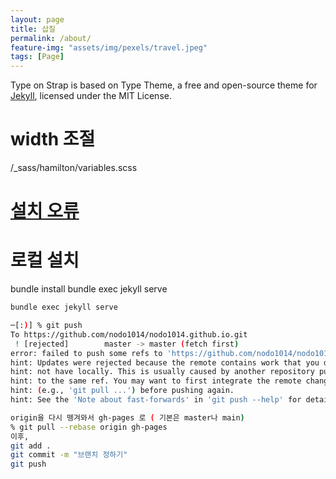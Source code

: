 ```yaml
---
layout: page
title: 삽질
permalink: /about/
feature-img: "assets/img/pexels/travel.jpeg"
tags: [Page]
---
```


Type on Strap is based on Type Theme, a free and open-source theme for [Jekyll](http://jekyllrb.com/), licensed under the MIT License.

# width 조절
/_sass/hamilton/variables.scss

# [설치 오류](https://synoti21.github.io/blog%20dev/There-are-no-gemspecs-at-~~-%ED%95%B4%EA%B2%B0-%EB%B0%A9%EB%B2%95-(%EA%B9%83%ED%97%99-%ED%8E%98%EC%9D%B4%EC%A7%80-%EA%B2%8C%EC%8B%9C%ED%95%A0-%EB%95%8C)/)

# 로컬 설치
bundle install
bundle exec jekyll serve

```bash
bundle exec jekyll serve

─[:)] % git push            
To https://github.com/nodo1014/nodo1014.github.io.git
 ! [rejected]        master -> master (fetch first)
error: failed to push some refs to 'https://github.com/nodo1014/nodo1014.github.io.git'
hint: Updates were rejected because the remote contains work that you do
hint: not have locally. This is usually caused by another repository pushing
hint: to the same ref. You may want to first integrate the remote changes
hint: (e.g., 'git pull ...') before pushing again.
hint: See the 'Note about fast-forwards' in 'git push --help' for details.

origin을 다시 뗑겨와서 gh-pages 로 ( 기본은 master나 main)
% git pull --rebase origin gh-pages
이후,
git add .
git commit -m "브랜치 정하기"
git push               
```